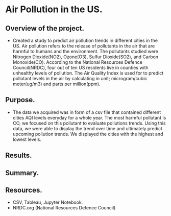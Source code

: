 # Air Pollution in the US. 
## Overview of the project.
- Created a study to predict air pollution trends in different cities in the US. Air pollution refers to the release of pollutants in the air that are harmful to humans and the environment. The pollutants studied were Nitrogen Dioxide(NO2), Ozone(O3), Sulfur Dioxide(SO2), and Carbon Monoxide(CO). According to the National Resources Defence Council(NRDC), four out of ten US residents live in counties with unhealthy levels of pollution. The Air Quality Index is used for to predict pollutant levels in the air by calculating in unit; microgram/cubic meter(ug/m3) and parts per million(ppm). 

## Purpose.
- The data we acquired was in form of a csv file that contained different cities AQI levels everyday for a whole year. The most harmful pollutant is CO, we focused on this pollutant to evaluate pollutions trends. Using this data, we were able to display the trend over time and ultimately predict upcoming pollution trends. We displayed the cities with the highest and lowest levels. 

## Results.



## Summary.







## Resources.
- CSV, Tableau, Jupyter Notebook.
- NRDC.org (National Resources Defence Council)

